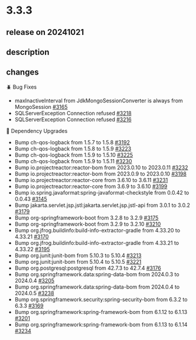 # 3.3.3

## release on 20241021
## description
## changes
🪲 Bug Fixes

* maxInactiveInterval from JdkMongoSessionConverter is always from MongoSession <a href="https://github.com/spring-projects/spring-session/issues/3165" data-hovercard-type="issue" data-hovercard-url="/spring-projects/spring-session/issues/3165/hovercard">#3165</a>
* SQLServerException Connection refused <a href="https://github.com/spring-projects/spring-session/issues/3218" data-hovercard-type="issue" data-hovercard-url="/spring-projects/spring-session/issues/3218/hovercard">#3218</a>
* SQLServerException Connection refused <a href="https://github.com/spring-projects/spring-session/issues/3216" data-hovercard-type="issue" data-hovercard-url="/spring-projects/spring-session/issues/3216/hovercard">#3216</a>

🔨 Dependency Upgrades

* Bump ch-qos-logback from 1.5.7 to 1.5.8 <a href="https://github.com/spring-projects/spring-session/pull/3192" data-hovercard-type="pull_request" data-hovercard-url="/spring-projects/spring-session/pull/3192/hovercard">#3192</a>
* Bump ch-qos-logback from 1.5.8 to 1.5.9 <a href="https://github.com/spring-projects/spring-session/pull/3223" data-hovercard-type="pull_request" data-hovercard-url="/spring-projects/spring-session/pull/3223/hovercard">#3223</a>
* Bump ch-qos-logback from 1.5.9 to 1.5.10 <a href="https://github.com/spring-projects/spring-session/pull/3225" data-hovercard-type="pull_request" data-hovercard-url="/spring-projects/spring-session/pull/3225/hovercard">#3225</a>
* Bump ch-qos-logback from 1.5.9 to 1.5.11 <a href="https://github.com/spring-projects/spring-session/pull/3230" data-hovercard-type="pull_request" data-hovercard-url="/spring-projects/spring-session/pull/3230/hovercard">#3230</a>
* Bump io.projectreactor:reactor-bom from 2023.0.10 to 2023.0.11 <a href="https://github.com/spring-projects/spring-session/pull/3232" data-hovercard-type="pull_request" data-hovercard-url="/spring-projects/spring-session/pull/3232/hovercard">#3232</a>
* Bump io.projectreactor:reactor-bom from 2023.0.9 to 2023.0.10 <a href="https://github.com/spring-projects/spring-session/pull/3198" data-hovercard-type="pull_request" data-hovercard-url="/spring-projects/spring-session/pull/3198/hovercard">#3198</a>
* Bump io.projectreactor:reactor-core from 3.6.10 to 3.6.11 <a href="https://github.com/spring-projects/spring-session/pull/3231" data-hovercard-type="pull_request" data-hovercard-url="/spring-projects/spring-session/pull/3231/hovercard">#3231</a>
* Bump io.projectreactor:reactor-core from 3.6.9 to 3.6.10 <a href="https://github.com/spring-projects/spring-session/pull/3199" data-hovercard-type="pull_request" data-hovercard-url="/spring-projects/spring-session/pull/3199/hovercard">#3199</a>
* Bump io.spring.javaformat:spring-javaformat-checkstyle from 0.0.42 to 0.0.43 <a href="https://github.com/spring-projects/spring-session/pull/3145" data-hovercard-type="pull_request" data-hovercard-url="/spring-projects/spring-session/pull/3145/hovercard">#3145</a>
* Bump jakarta.servlet.jsp.jstl:jakarta.servlet.jsp.jstl-api from 3.0.1 to 3.0.2 <a href="https://github.com/spring-projects/spring-session/pull/3179" data-hovercard-type="pull_request" data-hovercard-url="/spring-projects/spring-session/pull/3179/hovercard">#3179</a>
* Bump org-springframework-boot from 3.2.8 to 3.2.9 <a href="https://github.com/spring-projects/spring-session/pull/3175" data-hovercard-type="pull_request" data-hovercard-url="/spring-projects/spring-session/pull/3175/hovercard">#3175</a>
* Bump org-springframework-boot from 3.2.9 to 3.2.10 <a href="https://github.com/spring-projects/spring-session/pull/3210" data-hovercard-type="pull_request" data-hovercard-url="/spring-projects/spring-session/pull/3210/hovercard">#3210</a>
* Bump org.jfrog.buildinfo:build-info-extractor-gradle from 4.33.20 to 4.33.21 <a href="https://github.com/spring-projects/spring-session/pull/3170" data-hovercard-type="pull_request" data-hovercard-url="/spring-projects/spring-session/pull/3170/hovercard">#3170</a>
* Bump org.jfrog.buildinfo:build-info-extractor-gradle from 4.33.21 to 4.33.22 <a href="https://github.com/spring-projects/spring-session/pull/3195" data-hovercard-type="pull_request" data-hovercard-url="/spring-projects/spring-session/pull/3195/hovercard">#3195</a>
* Bump org.junit:junit-bom from 5.10.3 to 5.10.4 <a href="https://github.com/spring-projects/spring-session/pull/3213" data-hovercard-type="pull_request" data-hovercard-url="/spring-projects/spring-session/pull/3213/hovercard">#3213</a>
* Bump org.junit:junit-bom from 5.10.4 to 5.10.5 <a href="https://github.com/spring-projects/spring-session/pull/3221" data-hovercard-type="pull_request" data-hovercard-url="/spring-projects/spring-session/pull/3221/hovercard">#3221</a>
* Bump org.postgresql:postgresql from 42.7.3 to 42.7.4 <a href="https://github.com/spring-projects/spring-session/pull/3176" data-hovercard-type="pull_request" data-hovercard-url="/spring-projects/spring-session/pull/3176/hovercard">#3176</a>
* Bump org.springframework.data:spring-data-bom from 2024.0.3 to 2024.0.4 <a href="https://github.com/spring-projects/spring-session/pull/3205" data-hovercard-type="pull_request" data-hovercard-url="/spring-projects/spring-session/pull/3205/hovercard">#3205</a>
* Bump org.springframework.data:spring-data-bom from 2024.0.4 to 2024.0.5 <a href="https://github.com/spring-projects/spring-session/pull/3238" data-hovercard-type="pull_request" data-hovercard-url="/spring-projects/spring-session/pull/3238/hovercard">#3238</a>
* Bump org.springframework.security:spring-security-bom from 6.3.2 to 6.3.3 <a href="https://github.com/spring-projects/spring-session/pull/3169" data-hovercard-type="pull_request" data-hovercard-url="/spring-projects/spring-session/pull/3169/hovercard">#3169</a>
* Bump org.springframework:spring-framework-bom from 6.1.12 to 6.1.13 <a href="https://github.com/spring-projects/spring-session/pull/3201" data-hovercard-type="pull_request" data-hovercard-url="/spring-projects/spring-session/pull/3201/hovercard">#3201</a>
* Bump org.springframework:spring-framework-bom from 6.1.13 to 6.1.14 <a href="https://github.com/spring-projects/spring-session/pull/3234" data-hovercard-type="pull_request" data-hovercard-url="/spring-projects/spring-session/pull/3234/hovercard">#3234</a>

